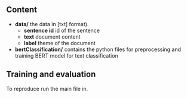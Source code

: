 
## Content

* **data/** the data in [txt] format).
	* **sentence id**  id of the sentence
	* **text** document content 
	* **label** theme of the document
* **bertClassification/** contains the python files for preprocessing and training BERT model for text classification


## Training and evaluation

To reproduce run the main file in.

